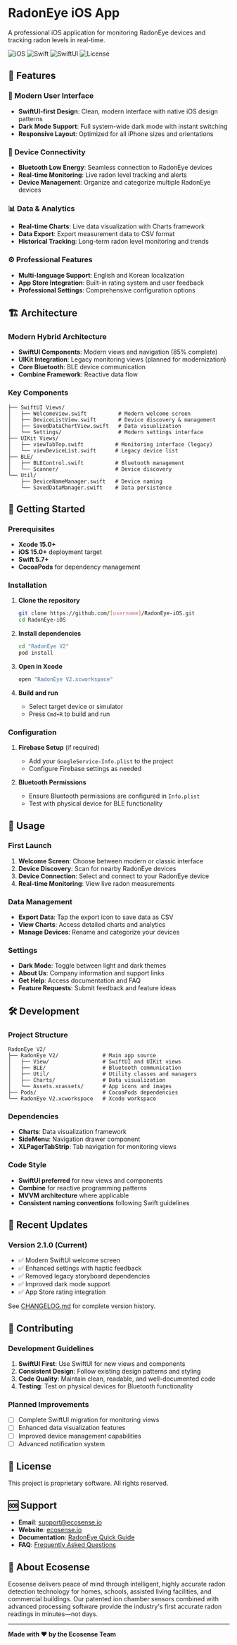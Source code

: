 # RadonEye iOS App

A professional iOS application for monitoring RadonEye devices and tracking radon levels in real-time.

![iOS](https://img.shields.io/badge/iOS-15.0+-blue.svg)
![Swift](https://img.shields.io/badge/Swift-5.7+-orange.svg)
![SwiftUI](https://img.shields.io/badge/SwiftUI-Enabled-green.svg)
![License](https://img.shields.io/badge/License-Proprietary-red.svg)

## 🌟 Features

### 📱 Modern User Interface
- **SwiftUI-first Design**: Clean, modern interface with native iOS design patterns
- **Dark Mode Support**: Full system-wide dark mode with instant switching
- **Responsive Layout**: Optimized for all iPhone sizes and orientations

### 🔗 Device Connectivity
- **Bluetooth Low Energy**: Seamless connection to RadonEye devices
- **Real-time Monitoring**: Live radon level tracking and alerts
- **Device Management**: Organize and categorize multiple RadonEye devices

### 📊 Data & Analytics
- **Real-time Charts**: Live data visualization with Charts framework
- **Data Export**: Export measurement data to CSV format
- **Historical Tracking**: Long-term radon level monitoring and trends

### ⚙️ Professional Features
- **Multi-language Support**: English and Korean localization
- **App Store Integration**: Built-in rating system and user feedback
- **Professional Settings**: Comprehensive configuration options

## 🏗️ Architecture

### Modern Hybrid Architecture
- **SwiftUI Components**: Modern views and navigation (85% complete)
- **UIKit Integration**: Legacy monitoring views (planned for modernization)
- **Core Bluetooth**: BLE device communication
- **Combine Framework**: Reactive data flow

### Key Components
```
├── SwiftUI Views/
│   ├── WelcomeView.swift          # Modern welcome screen
│   ├── DeviceListView.swift       # Device discovery & management
│   ├── SavedDataChartView.swift   # Data visualization
│   └── Settings/                  # Modern settings interface
├── UIKit Views/
│   ├── viewTabTop.swift          # Monitoring interface (legacy)
│   └── viewDeviceList.swift      # Legacy device list
├── BLE/
│   ├── BLEControl.swift          # Bluetooth management
│   └── Scanner/                  # Device discovery
└── Util/
    ├── DeviceNameManager.swift   # Device naming
    └── SavedDataManager.swift    # Data persistence
```

## 🚀 Getting Started

### Prerequisites
- **Xcode 15.0+**
- **iOS 15.0+** deployment target
- **Swift 5.7+**
- **CocoaPods** for dependency management

### Installation

1. **Clone the repository**
   ```bash
   git clone https://github.com/[username]/RadonEye-iOS.git
   cd RadonEye-iOS
   ```

2. **Install dependencies**
   ```bash
   cd "RadonEye V2"
   pod install
   ```

3. **Open in Xcode**
   ```bash
   open "RadonEye V2.xcworkspace"
   ```

4. **Build and run**
   - Select target device or simulator
   - Press `Cmd+R` to build and run

### Configuration

1. **Firebase Setup** (if required)
   - Add your `GoogleService-Info.plist` to the project
   - Configure Firebase settings as needed

2. **Bluetooth Permissions**
   - Ensure Bluetooth permissions are configured in `Info.plist`
   - Test with physical device for BLE functionality

## 📖 Usage

### First Launch
1. **Welcome Screen**: Choose between modern or classic interface
2. **Device Discovery**: Scan for nearby RadonEye devices
3. **Device Connection**: Select and connect to your RadonEye device
4. **Real-time Monitoring**: View live radon measurements

### Data Management
- **Export Data**: Tap the export icon to save data as CSV
- **View Charts**: Access detailed charts and analytics
- **Manage Devices**: Rename and categorize your devices

### Settings
- **Dark Mode**: Toggle between light and dark themes
- **About Us**: Company information and support links
- **Get Help**: Access documentation and FAQ
- **Feature Requests**: Submit feedback and feature ideas

## 🛠️ Development

### Project Structure
```
RadonEye V2/
├── RadonEye V2/              # Main app source
│   ├── View/                 # SwiftUI and UIKit views
│   ├── BLE/                  # Bluetooth communication
│   ├── Util/                 # Utility classes and managers
│   ├── Charts/               # Data visualization
│   └── Assets.xcassets/      # App icons and images
├── Pods/                     # CocoaPods dependencies
└── RadonEye V2.xcworkspace   # Xcode workspace
```

### Dependencies
- **Charts**: Data visualization framework
- **SideMenu**: Navigation drawer component
- **XLPagerTabStrip**: Tab navigation for monitoring views

### Code Style
- **SwiftUI preferred** for new views and components
- **Combine** for reactive programming patterns
- **MVVM architecture** where applicable
- **Consistent naming conventions** following Swift guidelines

## 🔄 Recent Updates

### Version 2.1.0 (Current)
- ✅ Modern SwiftUI welcome screen
- ✅ Enhanced settings with haptic feedback
- ✅ Removed legacy storyboard dependencies
- ✅ Improved dark mode support
- ✅ App Store rating integration

See [CHANGELOG.md](CHANGELOG.md) for complete version history.

## 🤝 Contributing

### Development Guidelines
1. **SwiftUI First**: Use SwiftUI for new views and components
2. **Consistent Design**: Follow existing design patterns and styling
3. **Code Quality**: Maintain clean, readable, and well-documented code
4. **Testing**: Test on physical devices for Bluetooth functionality

### Planned Improvements
- [ ] Complete SwiftUI migration for monitoring views
- [ ] Enhanced data visualization features
- [ ] Improved device management capabilities
- [ ] Advanced notification system

## 📄 License

This project is proprietary software. All rights reserved.

## 🆘 Support

- **Email**: support@ecosense.io
- **Website**: [ecosense.io](https://ecosense.io)
- **Documentation**: [RadonEye Quick Guide](https://link.ecosense.io/rd200-guide)
- **FAQ**: [Frequently Asked Questions](https://ecosense.io/pages/rd200-faq-en)

## 🏢 About Ecosense

Ecosense delivers peace of mind through intelligent, highly accurate radon detection technology for homes, schools, assisted living facilities, and commercial buildings. Our patented ion chamber sensors combined with advanced processing software provide the industry's first accurate radon readings in minutes—not days.

---

**Made with ❤️ by the Ecosense Team**